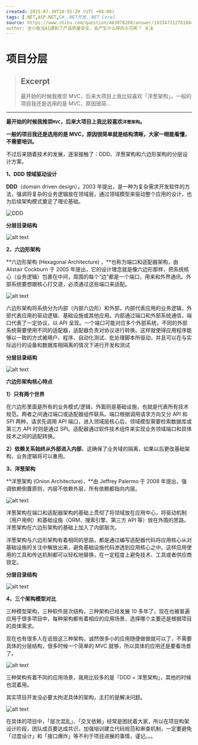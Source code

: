 ```yaml
---
created: 2025-07-30T10:55:29 (UTC +08:00)
tags: [.NET,ASP.NET,C#,.NET开发,.NET Core]
source: https://www.zhihu.com/question/483078208/answer/1933472127018841986?share_code=NMKbZHQmgqEz&utm_psn=1933825948991616009
author: 全小鱼当AI遇到了产品质量安全，会产生什么样的火花呢？ 关注
---
```


# 项目分层

> ## Excerpt
> 最开始的时候我推崇 MVC，后来大项目上我比较喜欢「洋葱架构」。一般的项目我还是选用的是 MVC，原因很简…

---
**最开始的时候我推崇`MVC`，后来大项目上我比较喜欢`洋葱架构`。**

**一般的项目我还是选用的是 MVC，原因很简单就是结构清晰，大家一眼能看懂，不需要培训。**

不过后来随着技术的发展，逐渐接触了：DDD、洋葱架构和六边形架构的分层设计方案。

**1、DDD 领域驱动设计**

**DDD**（domain driven design），2003 年提出，是一种为复杂需求开发软件的方法，强调将复杂的业务逻辑放在领域层，通过领域模型来驱动整个应用的设计，也为后续架构模式奠定了理论基础。

![DDD](项目分层_assets/image.png)

**分层目录结构**

![alt text](项目分层_assets/image-1.png)

**2、六边形架构**

**六边形架构 (Hexagonal Architecture) ，**也称为端口和适配器架构，由 Alistair Cockburn 于 2005 年提出，它的设计理念就是像六边形那样，把系统核心（业务逻辑）包裹在中间，周围的每个“边”都是一个端口，用来和外界通讯。外部系统要想跟核心打交道，必须通过这些端口来适配。

![alt text](项目分层_assets/image-2.png)

六边形架构将系统分为内部（内部六边形）和外部，内部代表应用的业务逻辑，外部代表应用的驱动逻辑、基础设施或其他应用。内部通过端口和外部系统通信，端口代表了一定协议，以 API 呈现。一个端口可能对应多个外部系统，不同的外部系统需要使用不同的适配器，适配器负责对协议进行转换。这样就使得应用程序能够以一致的方式被用户、程序、自动化测试、批处理脚本所驱动，并且可以在与实际运行的设备和数据库相隔离的情况下进行开发和测试

**分层目录结构**

![alt text](项目分层_assets/image-3.png)

**六边形架构核心特点**

**1）只有两个世界**

在六边形里面是所有的业务模式/逻辑，外面则是基础设施，也就是代表所有技术规范。两者之间通过端口或适配器组件联系。端口根据调用请求方向又分 API 和 SPI 两种，请求先调用 API 端口，进入领域层核心后，领域模型需要检索数据库或第三方 API 时则是通过 SPI。适配器通过软件技术组件来实现业务领域端口和具体技术之间的适配转换。

**2）依赖关系始终从外部进入内部**，这确保了业务域的隔离，如果以后更改基础架构，业务逻辑将可以重用。

**3、洋葱架构**

**洋葱架构 (Onion Architecture)，**由 Jeffrey Palermo 于 2008 年提出，强调依赖倒置原则，内层不依赖外层，所有依赖都指向内层。

![alt text](项目分层_assets/image-4.png)

洋葱架构在端口和适配器架构的基础上贯彻了将领域放在应用中心，将驱动机制（用户用例）和基础设施（ORM、搜索引擎、第三方 API 等）放在外围的思路。洋葱架构在六边形架构的基础上加入了内部层次。

洋葱架构与六边形架构有着相同的思路，都是通过编写适配器代码将应用核心从对基础设施的关注中解放出来，避免基础设施代码渗透到应用核心之中。这样应用使用的工具和传达机制都可以轻松地替换，在一定程度上避免技术、工具或者供应商锁定。

**分层目录结构**

![alt text](项目分层_assets/image-5.png)

**4、三个架构模型对比**

三种模型架构，三种软件层次结构，三种架构已经发展 10 多年了，现在也被普遍应用于很多项目中，每种架构都有着相应的应用场景，选择哪个主要还是根据项目的具体需求。

现在也有很多人在诋毁这三种架构，诚然很多小的应用随便做做就可以了，不需要具体的分层结构，很多时候一个简单的 MVC 就够，所以具体的应用还是要看场景了。

![alt text](项目分层_assets/image-6.png)

三种架构有着不同的应用场景，我用比较多的是「DDD + 洋葱架构」，其他的时候也混着用。

其实项目开发没必要太拘泥具体的架构，主打的是解决问题。

![alt text](项目分层_assets/image-7.png)

在具体的项目中，「层次混乱」、「交叉依赖」经常是困扰着大家，所以在项目构架设计阶段，团队成员要达成共识，加强培训建立代码规范和审查机制，一定要避免「过度设计」和「接口爆炸」等不利于项目进展的事情，谨记。。。
